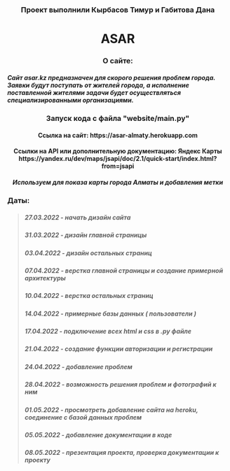 <h3 align="center">Проект выполнили Кырбасов Тимур и Габитова Дана</h3>

<h1 align="center">ASAR</h1>

<h3 align="center">О сайте:</h3>

<h5>Сайт asar.kz предназначен для скорого решения проблем города. Заявки будут поступать от жителей города, а исполнение поставленной жителями задачи будет осуществляться специализированными организациями.</h5>

<h3 align="center">Запуск кода с файла "website/main.py"</h3>

<h4 align="center">Cсылка на сайт: https://asar-almaty.herokuapp.com </h4>

<h4 align="center">Ссылки на API или дополнительную документацию: Яндекс Карты
https://yandex.ru/dev/maps/jsapi/doc/2.1/quick-start/index.html?from=jsapi</h4>

<h5 align="center">Используем для показа карты города Алматы и добавления метки</h5>

<h3>Даты:</h3>

> ##### 27.03.2022 - начать дизайн сайта 
> ##### 31.03.2022 - дизайн главной страницы
> ##### 03.04.2022 - дизайн остальных страниц
> ##### 07.04.2022 - верстка главной страницы и создание примерной архитектуры
> ##### 10.04.2022 - верстка остальных страниц
> ##### 14.04.2022 - примерные базы данных ( пользователи )
> ##### 17.04.2022 - подключение всех html и css в .py файле
> ##### 21.04.2022 - создание функции авторизации и регистрации
> ##### 24.04.2022 - добавление проблем
> ##### 28.04.2022 - возможность решения проблем и фотографий к ним
> ##### 01.05.2022 - просмотреть добавление сайта на heroku, соединение с базой данных проблем
> ##### 05.05.2022 - добавление документации в коде
> ##### 08.05.2022 - презентация проекта, проверка документации к проекту
